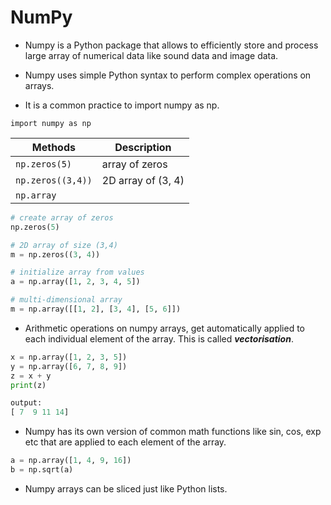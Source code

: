 # NumPy

* Numpy is a Python package that allows to efficiently store and process large array of numerical data like sound data and image data.

* Numpy uses simple Python syntax to perform complex operations on arrays.

* It is a common practice to import numpy as np.

```
import numpy as np
```

| Methods       | Description |
|---------------|-------------|
| `np.zeros(5)`   | array of zeros |
| `np.zeros((3,4))` | 2D array of (3, 4) |
| `np.array`

```python
# create array of zeros
np.zeros(5)

# 2D array of size (3,4)
m = np.zeros((3, 4))

# initialize array from values
a = np.array([1, 2, 3, 4, 5])

# multi-dimensional array
m = np.array([[1, 2], [3, 4], [5, 6]])
```

* Arithmetic operations on numpy arrays, get automatically applied to each individual element of the array. This is called **_vectorisation_**.

```python
x = np.array([1, 2, 3, 5])
y = np.array([6, 7, 8, 9])
z = x + y
print(z)

output:
[ 7  9 11 14]
```

* Numpy has its own version of common math functions like sin, cos, exp etc that are applied to each element of the array.

```python
a = np.array([1, 4, 9, 16])
b = np.sqrt(a)
```

* Numpy arrays can be sliced just like Python lists.